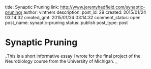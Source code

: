 title: Synaptic Pruning
link: http://www.jeremyhadfield.com/synaptic-pruning/
author: vintners
description: 
post_id: 29
created: 2015/01/24 03:14:32
created_gmt: 2015/01/24 03:14:32
comment_status: open
post_name: synaptic-pruning
status: publish
post_type: post

# Synaptic Pruning

_This is a short informative essay I wrote for the final project of the Neurobiology course from the University of Michigan. _